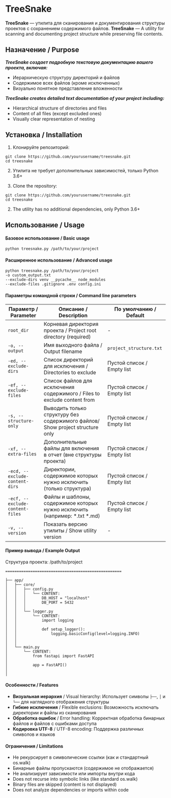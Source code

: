 # TreeSnake

**TreeSnake** — утилита для сканирования и документирования структуры проектов с сохранением содержимого файлов.
**TreeSnake** — A utility for scanning and documenting project structure while preserving file contents.

## Назначение / Purpose

***TreeSnake создает подробную текстовую документацию вашего проекта, включая:***

* Иерархическую структуру директорий и файлов
* Содержимое всех файлов (кроме исключенных)
* Визуально понятное представление вложенности

***TreeSnake creates detailed text documentation of your project including:***

* Hierarchical structure of directories and files
* Content of all files (except excluded ones)
* Visually clear representation of nesting

## Установка / Installation

1. Клонируйте репозиторий:
```
git clone https://github.com/yourusername/treesnake.git
cd treesnake
```
2. Утилита не требует дополнительных зависимостей, только Python 3.6+



1. Clone the repository:
```
git clone https://github.com/yourusername/treesnake.git
cd treesnake
```
2. The utility has no additional dependencies, only Python 3.6+

## Использование / Usage

#### Базовое использование / Basic usage
```
python treesnake.py /path/to/your/project
```
#### Расширенное использование / Advanced usage
```
python treesnake.py /path/to/your/project
-o custom_output.txt
--exclude-dirs venv __pycache__ node_modules
--exclude-files .gitignore .env config.ini
```
#### Параметры командной строки / Command line parameters


| Параметр / Parameter | Описание / Description                                                                               | По умолчанию / Default      |
| ------------------------------ | -------------------------------------------------------------------------------------------------------------- | ---------------------------------------- |
| `root_dir`                   | Корневая директория проекта / Project root directory (required)                     | -                                      |
| `-o, --output`               | Имя выходного файла / Output filename                                                       | `project_structure.txt`                |
| `-ed, --exclude-dirs`             | Список директорий для исключения / Directories to exclude                       | Пустой список / Empty list |
| `-ef, --exclude-files`            | Список файлов для исключения содержимого / Files to exclude content from | Пустой список / Empty list |
|`-s, --structure-only`| Выводить только структуру без содержимого файлов/ Show project structure only    | Пустой список / Empty list
|`-xf, --extra-files`| Дополнительные файлы для включения в отчет (вне структуры проекта)| Пустой список / Empty list
|`-ecd, --exclude-content-dirs`| Директории, содержимое которых нужно исключить (только структура)| Пустой список / Empty list
|`-ecf, --exclude-content-files`| Файлы и шаблоны, содержимое которых нужно исключить (например: *.txt *.md)| Пустой список / Empty list
| `-v, --version`              | Показать версию утилиты / Show utility version                                          | -|


#### Пример вывода / Example Output

Структура проекта: /path/to/project
```
===================================================

├── app/
│   ├── core/
│   │   ├── config.py
│   │   │   └── CONTENT:
│   │   │       DB_HOST = "localhost"
│   │   │       DB_PORT = 5432
│   │   │
│   │   └── logger.py
│   │       └── CONTENT:
│   │           import logging
│   │
│   │           def setup_logger():
│   │               logging.basicConfig(level=logging.INFO)
│   │
│   │
│   └── main.py
│       └── CONTENT:
│           from fastapi import FastAPI
│
│           app = FastAPI()
│
│
```

#### Особенности / Features

* **Визуальная иерархия** / Visual hierarchy: Использует символы `├──`, `│` и `└──` для наглядного отображения структуры
* **Гибкие исключения** / Flexible exclusions: Возможность исключать директории и файлы из сканирования
* **Обработка ошибок** / Error handling: Корректная обработка бинарных файлов и файлов с ошибками доступа
* **Кодировка UTF-8** / UTF-8 encoding: Поддержка различных символов и языков


#### Ограничения / Limitations

* Не рекурсирует в символические ссылки (как и стандартный os.walk)
* Бинарные файлы пропускаются (содержимое не отображается)
* Не анализирует зависимости или импорты внутри кода
* Does not recurse into symbolic links (like standard os.walk)
* Binary files are skipped (content is not displayed)
* Does not analyze dependencies or imports within code
